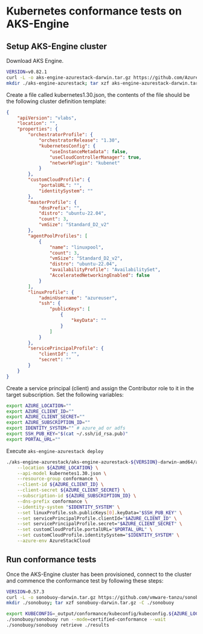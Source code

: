 # Kubernetes conformance tests on AKS-Engine

## Setup AKS-Engine cluster

Download AKS Engine.

```bash
VERSION=v0.82.1
curl -L -o aks-engine-azurestack-darwin.tar.gz https://github.com/Azure/aks-engine-azurestack/releases/download/${VERSION}/aks-engine-azurestack-${VERSION}-darwin-amd64.tar.gz
mkdir ./aks-engine-azurestack; tar xzf aks-engine-azurestack-darwin.tar.gz -C ./aks-engine-azurestack
```

Create a file called kubernetes1.30.json, the contents of the file should be the following cluster definition template:

```json
{
    "apiVersion": "vlabs",
    "location": "",
    "properties": {
        "orchestratorProfile": {
            "orchestratorRelease": "1.30",
            "kubernetesConfig": {
                "useInstanceMetadata": false,
                "useCloudControllerManager": true,
                "networkPlugin": "kubenet"
            }
        },
        "customCloudProfile": {
            "portalURL": "",
            "identitySystem": ""
        },
        "masterProfile": {
            "dnsPrefix": "",
            "distro": "ubuntu-22.04",
            "count": 3,
            "vmSize": "Standard_D2_v2"
        },
        "agentPoolProfiles": [
            {
                "name": "linuxpool",
                "count": 3,
                "vmSize": "Standard_D2_v2",
                "distro": "ubuntu-22.04",
                "availabilityProfile": "AvailabilitySet",
                "AcceleratedNetworkingEnabled": false
            }
        ],
        "linuxProfile": {
            "adminUsername": "azureuser",
            "ssh": {
                "publicKeys": [
                    {
                        "keyData": ""
                    }
                ]
            }
        },
        "servicePrincipalProfile": {
            "clientId": "",
            "secret": ""
        }
    }
}
```

Create a service principal (client) and assign the Contributor role to it in the target subscription. Set the following variables:

```bash
export AZURE_LOCATION=""
export AZURE_CLIENT_ID=""
export AZURE_CLIENT_SECRET=""
export AZURE_SUBSCRIPTION_ID=""
export IDENTITY_SYSTEM="" # azure_ad or adfs
export SSH_PUB_KEY="$(cat ~/.ssh/id_rsa.pub)"
export PORTAL_URL=""
```

Execute `aks-engine-azurestack deploy`

```bash
./aks-engine-azurestack/aks-engine-azurestack-${VERSION}-darwin-amd64/aks-engine-azurestack deploy \
    --location ${AZURE_LOCATION} \
    --api-model kubernetes1.30.json \
    --resource-group conformance \
    --client-id ${AZURE_CLIENT_ID} \
    --client-secret ${AZURE_CLIENT_SECRET} \
    --subscription-id ${AZURE_SUBSCRIPTION_ID} \
    --dns-prefix conformance \
    --identity-system "$IDENTITY_SYSTEM" \
    --set linuxProfile.ssh.publicKeys[0].keyData="$SSH_PUB_KEY" \
    --set servicePrincipalProfile.clientId="$AZURE_CLIENT_ID" \
    --set servicePrincipalProfile.secret="$AZURE_CLIENT_SECRET" \
    --set customCloudProfile.portalURL="$PORTAL_URL" \
    --set customCloudProfile.identitySystem="$IDENTITY_SYSTEM" \
    --azure-env AzureStackCloud
```

## Run conformance tests

Once the AKS-Engine cluster has been provisioned, connect to the cluster and commence the conformance test by following these steps:

```bash
VERSION=0.57.3
curl -L -o sonobuoy-darwin.tar.gz https://github.com/vmware-tanzu/sonobuoy/releases/download/v${VERSION}/sonobuoy_${VERSION}_darwin_amd64.tar.gz
mkdir ./sonobuoy; tar xzf sonobuoy-darwin.tar.gz -C ./sonobuoy

export KUBECONFIG=_output/conformance/kubeconfig/kubeconfig.${AZURE_LOCATION}.json
./sonobuoy/sonobuoy run --mode=certified-conformance --wait
./sonobuoy/sonobuoy retrieve ./results
```
